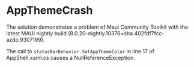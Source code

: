 # AppThemeCrash
The solution demonstrates a problem of Maui Community Toolkit with the latest MAUI nightly build (8.0.20-nightly.10376+sha.402fdf7fcc-azdo.9307199).

The call to `statusBarBehavior.SetAppThemeColor` in line 17 of AppShell.xaml.cs causes a NullReferenceException.